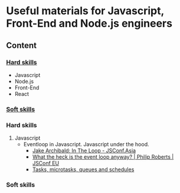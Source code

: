 # Useful materials for Javascript, Front-End and Node.js engineers

## Content
### [Hard skills](#hard-skills)
* Javascript
* Node.js
* Front-End
* React

### [Soft skills](#soft-skills)


### Hard skills
1. Javascript
   - Eventloop in Javascript. Javascript under the hood.
     - [Jake Archibald: In The Loop - JSConf.Asia](https://www.youtube.com/watch?v=cCOL7MC4Pl0)
     - [What the heck is the event loop anyway? | Philip Roberts | JSConf EU](https://www.youtube.com/watch?v=8aGhZQkoFbQ)
     - [Tasks, microtasks, queues and schedules](https://jakearchibald.com/2015/tasks-microtasks-queues-and-schedules/)

### Soft skills
